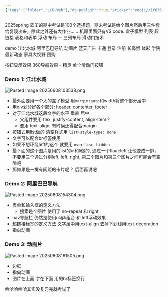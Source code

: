 ```yaml
---
{"tags":["folder","LCU-Web"],"dg-publish":true,"sticker":"emoji//1f636-200d-1f32b-fe0f","permalink":"/LCU Web/LCU Web/","dgPassFrontmatter":true,"noteIcon":"","created":"2025-08-15T09:39:29.493+08:00","updated":"2025-07-31T20:35:12.903+08:00"}
---
```


2025spring
软工的期中考试是100个选择题，期末考试是给个图片然后用三件套给复现出来，除此之外还有大作业……
机房里面只有VS code.
盒子模型
列表
超链接
表格和表单
浮动
布局 -- 三列布局
滑动门技术

demo
江北水城
阿里巴巴导航
动画片
蓝天广告
卡通
登录
注册
长鼻猴
体彩
学院
最新动态
家具大视野
团购

按钮显示效果
360导航效果 - 精灵
单个滑动门按钮

### Demo 1: 江北水城
![Pasted image 20250608103538.png](/img/user/accessory/Pasted%20image%2020250608103538.png)
-  最外面要用一个大的盒子模型 用`margin:auto`和width将整个部分居中
- 用div划分好各个部分: header, contenter, footer
- 对于江北水城这段文字的水平 垂直 居中
	- 父组件要用 flex, justify-content, align-item？
	- 要用 text-align, 有时候还得配合margin
- 按钮式用list做的  清空样式用 `list-style-type: none`
- 文字可以配合br标签使用
- 如果不想环绕left的这个 就要用 `overflow: hidden`
- 最下面的这个图片是用的list的ul和li做的, 通过一个float:left 让他变成一排，不要用三个通过分别left, left, right, 第二个图片和第三个图片之间可能会有空隙吧
- 那如果是一排有间距的卡片呢？ 后面再说吧

### Demo 2: 阿里巴巴导航
![Pasted image 20250608154304.png](/img/user/accessory/Pasted%20image%2020250608154304.png)
- 表单和输入框的定义方法
	- 搜索是个图片 使用了 no-repeat 和 right
- nav导航栏 仍然是使用ul与li组合 和 left浮动效果
- 超链接标签的定义方法 文字居中用text-align  去掉下划线用text-decoration
- 指向动画

### Demo 3: 动画片
![Pasted image 20250608161505.png](/img/user/accessory/Pasted%20image%2020250608161505.png)
- 边框
- 指向动画
- 图片在上面 字在下面 用的br标签换行

哈哈哈哈哈其实没复习完就考试了